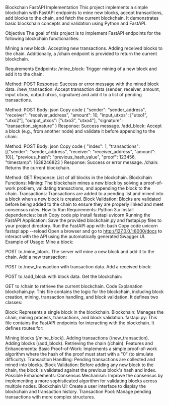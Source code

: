 Blockchain FastAPI Implementation
This project implements a simple blockchain with FastAPI endpoints to mine new blocks, accept transactions, add blocks to the chain, and fetch the current blockchain. It demonstrates basic blockchain concepts and validation using Python and FastAPI.

Objective
The goal of this project is to implement FastAPI endpoints for the following blockchain functionalities:

Mining a new block.
Accepting new transactions.
Adding received blocks to the chain.
Additionally, a /chain endpoint is provided to return the current blockchain.

Requirements
Endpoints:
/mine_block: Trigger mining of a new block and add it to the chain.

Method: POST
Response: Success or error message with the mined block data.
/new_transaction: Accept transaction data (sender, receiver, amount, input utxos, output utxos, signature) and add it to a list of pending transactions.

Method: POST
Body:
json
Copy code
{
  "sender": "sender_address",
  "receiver": "receiver_address",
  "amount": 10,
  "input_utxos": ["utxo1", "utxo2"],
  "output_utxos": ["utxo3", "utxo4"],
  "signature": "transaction_signature"
}
Response: Success message.
/add_block: Accept a block (e.g., from another node) and validate it before appending to the chain.

Method: POST
Body:
json
Copy code
{
  "index": 1,
  "transactions": [{"sender": "sender_address", "receiver": "receiver_address", "amount": 10}],
  "previous_hash": "previous_hash_value",
  "proof": 123456,
  "timestamp": 1638246823
}
Response: Success or error message.
/chain: Returns the current blockchain.

Method: GET
Response: List of all blocks in the blockchain.
Blockchain Functions:
Mining: The blockchain mines a new block by solving a proof-of-work problem, validating transactions, and appending the block to the chain.
Transactions: Transactions are added to a pending list and mined into a block when a new block is created.
Block Validation: Blocks are validated before being added to the chain to ensure they are properly linked and meet consensus rules.
How to Run
Requirements:
Python 3.x
Install dependencies:
bash
Copy code
pip install fastapi uvicorn
Running the FastAPI Application:
Save the provided blockchain.py and fastapi.py files to your project directory.
Run the FastAPI app with:
bash
Copy code
uvicorn fastapi:app --reload
Open a browser and go to http://127.0.0.1:8000/docs to interact with the API using the automatically generated Swagger UI.
Example of Usage:
Mine a block:

POST to /mine_block.
The server will mine a new block and add it to the chain.
Add a new transaction:

POST to /new_transaction with transaction data.
Add a received block:

POST to /add_block with block data.
Get the blockchain:

GET to /chain to retrieve the current blockchain.
Code Explanation
blockchain.py:
This file contains the logic for the blockchain, including block creation, mining, transaction handling, and block validation. It defines two classes:

Block: Represents a single block in the blockchain.
Blockchain: Manages the chain, mining process, transactions, and block validation.
fastapi.py:
This file contains the FastAPI endpoints for interacting with the blockchain. It defines routes for:

Mining blocks (/mine_block).
Adding transactions (/new_transaction).
Adding blocks (/add_block).
Retrieving the chain (/chain).
Features and Enhancements:
Basic Proof-of-Work: Implements a simple proof-of-work algorithm where the hash of the proof must start with a "0" (to simulate difficulty).
Transaction Handling: Pending transactions are collected and mined into blocks.
Block Validation: Before adding any new block to the chain, the block is validated against the previous block's hash and index.
Possible Enhancements:
Consensus Mechanism: Improve the consensus by implementing a more sophisticated algorithm for validating blocks across multiple nodes.
Blockchain UI: Create a user interface to display the blockchain and transaction history.
Transaction Pool: Manage pending transactions with more complex structures.
